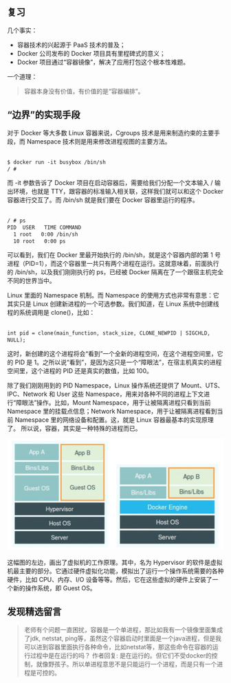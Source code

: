 ## 复习
几个事实：
* 容器技术的兴起源于 PaaS 技术的普及；
* Docker 公司发布的 Docker 项目具有里程碑式的意义；
* Docker 项目通过“容器镜像”，解决了应用打包这个根本性难题。

一个道理：
>容器本身没有价值，有价值的是“容器编排”。

## “边界”的实现手段
对于 Docker 等大多数 Linux 容器来说，Cgroups 技术是用来制造约束的主要手段，而 Namespace 技术则是用来修改进程视图的主要方法。

```

$ docker run -it busybox /bin/sh
/ #
```
而 -it 参数告诉了 Docker 项目在启动容器后，需要给我们分配一个文本输入 / 输出环境，也就是 TTY，跟容器的标准输入相关联，这样我们就可以和这个 Docker 容器进行交互了。而 /bin/sh 就是我们要在 Docker 容器里运行的程序。

```

/ # ps
PID  USER   TIME COMMAND
  1 root   0:00 /bin/sh
  10 root   0:00 ps
```
可以看到，我们在 Docker 里最开始执行的 /bin/sh，就是这个容器内部的第 1 号进程（PID=1），而这个容器里一共只有两个进程在运行。这就意味着，前面执行的 /bin/sh，以及我们刚刚执行的 ps，已经被 Docker 隔离在了一个跟宿主机完全不同的世界当中。

Linux 里面的 Namespace 机制。而 Namespace 的使用方式也非常有意思：它其实只是 Linux 创建新进程的一个可选参数。我们知道，在 Linux 系统中创建线程的系统调用是 clone()，比如：

```

int pid = clone(main_function, stack_size, CLONE_NEWPID | SIGCHLD, NULL);
```

这时，新创建的这个进程将会“看到”一个全新的进程空间，在这个进程空间里，它的 PID 是 1。之所以说“看到”，是因为这只是一个“障眼法”，在宿主机真实的进程空间里，这个进程的 PID 还是真实的数值，比如 100。

除了我们刚刚用到的 PID Namespace，Linux 操作系统还提供了 Mount、UTS、IPC、Network 和 User 这些 Namespace，用来对各种不同的进程上下文进行“障眼法”操作。比如，Mount Namespace，用于让被隔离进程只看到当前 Namespace 里的挂载点信息；Network Namespace，用于让被隔离进程看到当前 Namespace 里的网络设备和配置。这，就是 Linux 容器最基本的实现原理了。
所以说，容器，其实是一种特殊的进程而已。

![图](./img/05-01.jpg)

这幅图的左边，画出了虚拟机的工作原理。其中，名为 Hypervisor 的软件是虚拟机最主要的部分。它通过硬件虚拟化功能，模拟出了运行一个操作系统需要的各种硬件，比如 CPU、内存、I/O 设备等等。然后，它在这些虚拟的硬件上安装了一个新的操作系统，即 Guest OS。


## 发现精选留言
>老师有个问题一直困扰，容器是一个单进程，那比如我有一个镜像里面集成了jdk, netstat, ping等，虽然这个容器启动时里面是一个java进程，但是我可以进到容器里面执行各种命令，比如netstat等，那这些命令在容器的运行过程中是在运行的吗？
>作者回复: 是在运行的。但它们不受docker的控制，就像野孩子。所以单进程意思不是只能运行一个进程，而是只有一个进程是可控的。
